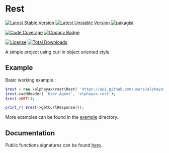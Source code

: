 
# Rest

[![Latest Stable Version](https://poser.pugx.org/alphayax/rest/v/stable)](https://packagist.org/packages/alphayax/rest)
[![Latest Unstable Version](https://poser.pugx.org/alphayax/rest/v/unstable)](https://packagist.org/packages/alphayax/rest)
[![pakagist](https://img.shields.io/packagist/v/alphayax/rest.svg)](https://packagist.org/packages/alphayax/rest)

[![Code Coverage](https://api.codacy.com/project/badge/Coverage/d47a11a9043947e8a91aa30e60cab8fb)](https://www.codacy.com/app/alphayax/rest?utm_source=github.com&amp;utm_medium=referral&amp;utm_content=alphayax/rest&amp;utm_campaign=Badge_Coverage)
[![Codacy Badge](https://api.codacy.com/project/badge/Grade/d47a11a9043947e8a91aa30e60cab8fb)](https://www.codacy.com/app/alphayax/rest?utm_source=github.com&amp;utm_medium=referral&amp;utm_content=alphayax/rest&amp;utm_campaign=Badge_Grade)

[![License](https://poser.pugx.org/alphayax/rest/license)](https://packagist.org/packages/alphayax/rest)
[![Total Downloads](https://poser.pugx.org/alphayax/rest/downloads)](https://packagist.org/packages/alphayax/rest)

A simple project using curl in object oriented style

## Example

Basic working example : 

```php
$rest = new \alphayax\rest\Rest( 'https://api.github.com/users/alphayax/repos');
$rest->addHeader( 'User-Agent', 'alphayax-rest');
$rest->GET();

print_r( $rest->getCurlResponse());
```

More examples can be found in the [exemple](example) directory.

## Documentation

Public functions signatures can be found [here](docs/rest.md). 


